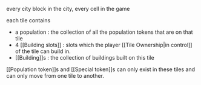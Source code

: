every city block in the city, every cell in the game

each tile contains
- a population : the collection of all the population tokens that are on that tile
- 4 [[Building slots]] : slots which the player [[Tile Ownership|in control]] of the tile can build in.
- [[Building]]s : the collection of buildings built on this tile

[[Population token]]s and [[Special token]]s can only exist in these tiles and can only move from one tile to another.